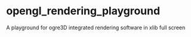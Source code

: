 # opengl_rendering_playground
A playground for ogre3D integrated rendering software in xlib full screen
